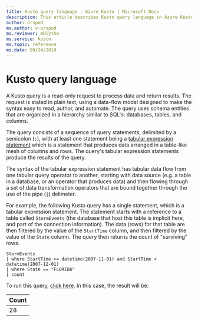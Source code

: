 ```yaml
---
title: Kusto query language - Azure Kusto | Microsoft Docs
description: This article describes Kusto query language in Azure Kusto.
author: orspod
ms.author: v-orspod
ms.reviewer: mblythe
ms.service: kusto
ms.topic: reference
ms.date: 09/24/2018
---
```

# Kusto query language

A Kusto query is a read-only request to process data and return results.
The request is stated in plain text, using a data-flow model designed to
make the syntax easy to read, author, and automate. The query uses schema
entities that are organized in a hierarchy similar to SQL's: databases, tables,
and columns.

The query consists of a sequence of query statements, delimited by a semicolon
(`;`), with at least one statement being a [tabular expression statement](../tabularexpressionstatements.md)
which is a statement that produces data arranged in a table-like mesh of
columns and rows. The query's tabular expression statements produce the results of the
query.

The syntax of the tabular expression statement has tabular data flow from one
tabular query operator to another, starting with data source (e.g. a table
in a database, or an operator that produces data) and then flowing through
a set of data transformation operators that are bound together through the
use of the pipe (`|`) delimeter.

For example, the following Kusto query has a single statement, which is a
tabular expression statement. The statement starts with a reference to a table
called `StormEvents` (the database that host this table is implicit here, and part
of the connection information). The data (rows) for that table are then filtered
by the value of the `StartTime` column, and then filtered by the value of the
`State` column. The query then returns the count of "surviving" rows.

```kusto
StormEvents 
| where StartTime >= datetime(2007-11-01) and StartTime < datetime(2007-12-01)
| where State == "FLORIDA"  
| count 
```

To run this query, [click here](https://help.kusto.windows.net/Samples?query=H4sIAAAAAAAEAAsuyS%2fKdS1LzSspVuDlqlEoz0gtSlUILkksKgnJzE1VsLNVSEksSS0BsjWMDAzMdQ0NdQ0MNRUS81KQVNlgqDICqUIxsCRVwdZWQcnNxz%2fI08VRSQFsXXJ%2baV4JAPfnzX2EAAAA).
In this case, the result will be:

|Count|
|-----|
|   28|